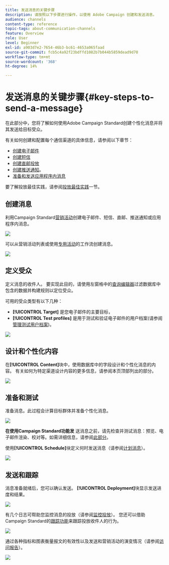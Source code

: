 ```yaml
---
title: 发送消息的关键步骤
description: 请按照以下步骤进行操作，以使用 Adobe Campaign 创建和发送消息。
audience: channels
content-type: reference
topic-tags: about-communication-channels
feature: Overview
role: User
level: Beginner
exl-id: a903d7e2-7654-46b3-bc61-4653a065faad
source-git-commit: fcb5c4a92f23bdffd1082b7b044b5859dead9d70
workflow-type: tm+mt
source-wordcount: '368'
ht-degree: 14%

---
```


# 发送消息的关键步骤{#key-steps-to-send-a-message}

在此部分中，您将了解如何使用Adobe Campaign Standard创建个性化消息并将其发送给目标受众。

有关如何创建和配置每个通信渠道的具体信息，请参阅以下章节：

* [创建电子邮件](../../channels/using/creating-an-email.md)
* [创建短信](../../channels/using/creating-an-sms-message.md)
* [创建直邮投放](../../channels/using/creating-the-direct-mail.md)
* [创建推送通知](../../channels/using/preparing-and-sending-a-push-notification.md)。
* [准备和发送应用程序内消息](../../channels/using/preparing-and-sending-an-in-app-message.md)

要了解投放最佳实践，请参阅[投放最佳实践](../../sending/using/delivery-best-practices.md)一节。

## 创建消息

利用Campaign Standard[营销活动](../../start/using/marketing-activities.md)创建电子邮件、短信、直邮、推送通知或应用程序内消息。

![](assets/marketing-activities.png)

可以从营销活动列表或使用[专用活动](../../automating/using/about-channel-activities.md)的工作流创建消息。

![](assets/steps-channel.png)

## 定义受众

定义消息的收件人。 要实现此目的，请使用左窗格中的[查询编辑器](../../automating/using/editing-queries.md)过滤数据库中包含的数据并构建规则以定位受众。

可用的受众类型有以下几种：

* **[!UICONTROL Target]** 是您电子邮件的主要目标，
* **[!UICONTROL Test profiles]** 是用于测试和验证电子邮件的用户档案(请参阅 [管理测试用户档案](../../audiences/using/managing-test-profiles.md))。

![](assets/steps-audience.png)

## 设计和个性化内容

在&#x200B;**[!UICONTROL Content]**&#x200B;块中，使用数据库中的字段设计和个性化消息的内容。 有关如何为特定渠道设计内容的更多信息，请参阅本页顶部列出的部分。

![](assets/steps-content.png)

## 准备和测试

[](../../sending/using/preparing-the-send.md) 准备消息。此过程会计算目标群体并准备个性化消息。

![](assets/steps-prepare.png)

**在使用Campaign Standard功能发** 送消息之前，请先检查并测试消息：预览、电子邮件渲染、校对等。如需详细信息，请参阅[此部分](../../sending/using/previewing-messages.md)。

使用&#x200B;**[!UICONTROL Schedule]**&#x200B;块定义何时发送消息（请参阅[计划消息](../../sending/using/about-scheduling-messages.md)）。

![](assets/steps-schedule.png)

## 发送和跟踪

消息准备就绪后，您可以确认发送。 **[!UICONTROL Deployment]**&#x200B;块显示发送进度和结果。

![](assets/steps-send.png)

有几个日志可帮助您监控消息的投放（请参阅[监控投放](../../sending/using/monitoring-a-delivery.md)）。 您还可以借助Campaign Standard的[跟踪功能](../../sending/using/tracking-messages.md)来跟踪投放收件人的行为。

![](../../sending/using/assets/tracking_logs.png)

通过各种指标和图表衡量报文的有效性以及发送和营销活动的演变情况（请参阅[访问报告](../../reporting/using/about-dynamic-reports.md)）。

![](assets/steps-reports.png)
